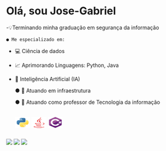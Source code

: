 # Olá, sou Jose-Gabriel
-💡Terminando minha graduação em segurança da informação 

    ● Me especializado em:

- 💻 Ciência de dados
- 📈 Aprimorando Linguagens: Python, Java
- 🧠 Inteligência Artificial (IA)

    ● 🔩 Atuando em infraestrutura 

    ● 📌 Atuando como professor de Tecnologia da informação 

  <div style="display: inline_block"><br>
  <img align="center" alt="Gabriel-Python" height="30" width="40" src="https://raw.githubusercontent.com/devicons/devicon/master/icons/python/python-original.svg">
  <img align="center" alt="Gabriel-java" height="30" width="40" src="https://raw.githubusercontent.com/devicons/devicon/master/icons/java/java-plain.svg">
  <img align="center" alt="Gabriel-Csharp" height="30" width="40" src="https://raw.githubusercontent.com/devicons/devicon/master/icons/csharp/csharp-original.svg">
</div>

  ##
 
<div> 
  <a href="https://instagram.com/gabriel.33_7" target="_blank"><img src="https://img.shields.io/badge/-Instagram-%23E4405F?style=for-the-badge&logo=instagram&logoColor=white" target="_blank"></a>
  <a href = "mailto:josegabrielsilva2406@gmail.com"><img src="https://img.shields.io/badge/-Gmail-%23333?style=for-the-badge&logo=gmail&logoColor=white" target="_blank"></a>
  <a href="https://www.linkedin.com/in/jose-gabriel23/" target="_blank"><img src="https://img.shields.io/badge/-LinkedIn-%230077B5?style=for-the-badge&logo=linkedin&logoColor=white" target="_blank"></a> 
  
</div>
